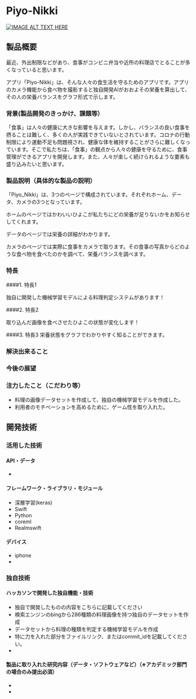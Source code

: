# Piyo-Nikki
[![IMAGE ALT TEXT HERE](https://jphacks.com/wp-content/uploads/2021/07/JPHACKS2021_ogp.jpg)](https://www.youtube.com/watch?v=LUPQFB4QyVo)

## 製品概要
最近、外出制限などがあり、食事がコンビニ弁当や近所の料理店でとることが多くなっていると思います。


アプリ「Piyo-Nikki」は、そんな人々の食生活を守るためのアプリです。アプリのカメラ機能から食べ物を撮影すると独自開発AIがおおよその栄養を算出して、その人の栄養バランスをグラフ形式で示します。
### 背景(製品開発のきっかけ、課題等）
「食事」は人々の健康に大きな影響を与えます。しかし、バランスの良い食事を摂ることは難しく、多くの人が実践できていないとされています。コロナの行動制限により運動不足も問題視され、健康な体を維持することがさらに難しくなっています。そこで私たちは、「食事」の観点から人々の健康を守るために、食事管理ができるアプリを開発します。また、人々が楽しく続けられるような要素も盛り込みたいと思います。
### 製品説明（具体的な製品の説明）
「Piyo_Nikki」は、3つのページで構成されています。それぞれホーム、データ、カメラの3つとなっています。

ホームのページではかわいいひよこが私たちにどの栄養が足りないかをお知らせしてくれます。


データのページでは栄養の詳細がわかります。


カメラのページでは実際に食事をカメラで取ります。その食事の写真からどのような食べ物を食べたのかを調べて、栄養バランスを調べます。

### 特長
####1. 特長1

独自に開発した機械学習モデルによる料理判定システムがあります！


####2. 特長2

取り込んだ画像を食べさせたひよこの状態が変化します！



####3. 特長3
栄養状態をグラフでわかりやすく知ることができます。


### 解決出来ること

### 今後の展望
### 注力したこと（こだわり等）
* 料理の画像データセットを作成して、独自の機械学習モデルを作成した。
* 利用者のモチベーションを高めるために、ゲーム性を取り入れた。

## 開発技術
### 活用した技術
#### API・データ
* 


#### フレームワーク・ライブラリ・モジュール
* 深層学習(keras)
* Swift
* Python
* coreml
* Realmswift

#### デバイス
* iphone
* 

### 独自技術
#### ハッカソンで開発した独自機能・技術
* 独自で開発したものの内容をこちらに記載してください
* 検索エンジンのbingから286種類の料理画像を持つ独自のデータセットを作成
* データセットから料理の種類を判定する機械学習モデルを作成
* 特に力を入れた部分をファイルリンク、またはcommit_idを記載してください。
* 

#### 製品に取り入れた研究内容（データ・ソフトウェアなど）（※アカデミック部門の場合のみ提出必須）
* 
* 
